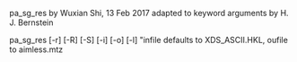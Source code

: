pa_sg_res
    by Wuxian Shi, 13 Feb 2017
    adapted to keyword arguments by H. J. Bernstein

pa_sg_res [-r<reslow>] [-R<reshigh>] [-S<spacegroup>] [-i<infile>] [-o<outfile>] [-l<logfile>]
  "infile defaults to XDS_ASCII.HKL, oufile to aimless.mtz

